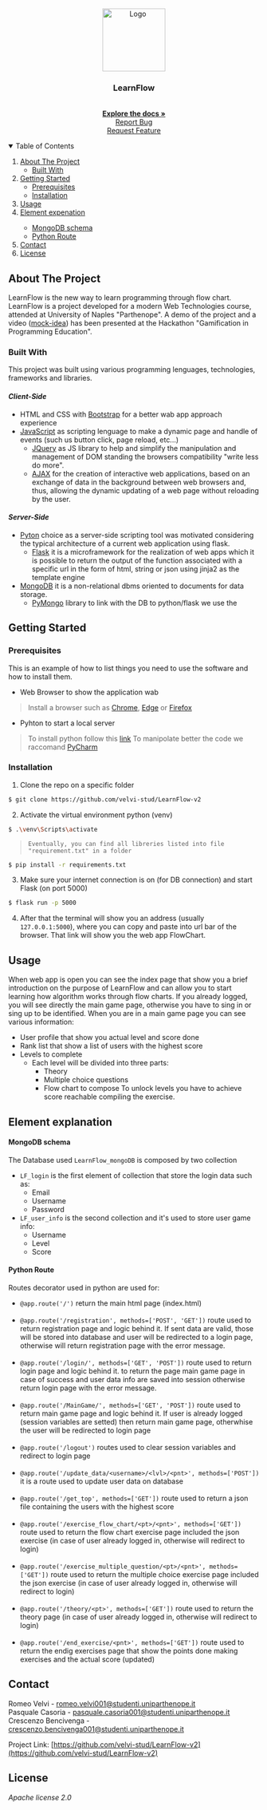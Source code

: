 
<!--  README LEARN FLOW  -->

<!-- PROJECT LOGO -->
<br />
<p align="center">
  <a href="https://github.com/velvi-stud/LearnFlow-v2">
    <img src="/static/img/icon-512.jpeg" alt="Logo" width="126" height="126">
  </a>
</p>
  <h3 align="center">LearnFlow</h3>

  <p align="center">
    <br />
    <a href="https://github.com/velvi-stud/LearnFlow-v2"><strong>Explore the docs »</strong></a>
    <br />
    <a href="https://github.com/velvi-stud/LearnFlow-v2/issues">Report Bug</a>
    <br />
    <a href="https://github.com/velvi-stud/LearnFlow-v2/issues">Request Feature</a>
  </p>




<!-- TABLE OF CONTENTS -->
<details open="open">
  <summary>Table of Contents</summary>
  <ol>
    <li>
      <a href="#about-the-project">About The Project</a>
      <ul>
        <li><a href="#built-with">Built With</a></li>
      </ul>
    </li>
    <li>
      <a href="#getting-started">Getting Started</a>
      <ul>
        <li><a href="#prerequisites">Prerequisites</a></li>
        <li><a href="#installation">Installation</a></li>
      </ul>
    </li>
    <li><a href="#usage">Usage</a></li>
    <li><a href="#element-explanation">Element expenation</a></li>
    <ul>
        <li><a href="#mongodb-schema">MongoDB schema</a></li>
        <li><a href="#python-route">Python Route</a></li>
      </ul>
    <li><a href="#contact">Contact</a></li>
    <li><a href="#license">License</a></li>
  </ol>
</details>



<!-- ABOUT THE PROJECT -->
## About The Project
LearnFlow is the new way to learn programming through flow chart.
LearnFlow is a project developed for a modern Web Technologies course, attended at University of Naples "Parthenope".
A demo of the project and a video ([mock-idea](https://www.youtube.com/watch?v=23itJesVfn0&t=4s)) 
has been presented at the Hackathon "Gamification in Programming Education".



### Built With
This project was built using various programming lenguages, technologies, frameworks and libraries.
<br>
#### _Client-Side_
- HTML and CSS with [Bootstrap](https://getbootstrap.com) for a better wab app approach experience
- [JavaScript](https://www.javascript.com/) as scripting lenguage to make a dynamic page and handle of events (such us button click, page reload, etc...)
    - [JQuery](https://jquery.com) as JS library to help and simplify the manipulation and management of DOM
      standing the browsers compatibility "write less do more".
    - [AJAX](https://api.jquery.com/jquery.ajax/) for the creation of interactive web applications, based on an exchange 
      of data in the background between web browsers and, thus, allowing the dynamic updating of a web page without reloading by the user.
      
#### _Server-Side_ 
- [Pyton](https://www.python.org/) choice as a server-side scripting tool was motivated considering the typical
  architecture of a current web application using flask. 
    - [Flask](https://flask.palletsprojects.com) it is a microframework for the realization of web apps which it is possible to return the output of the 
  function associated with a specific url in the form of html, string or json using jinja2 as the template engine
- [MongoDB](https://www.mongodb.com/) it is a non-relational dbms oriented to documents for data storage. 
    - [PyMongo](https://pypi.org/project/pymongo/) library to link with the DB to python/flask we use the 



<!-- GETTING STARTED -->
## Getting Started


### Prerequisites

This is an example of how to list things you need to use the software and how to install them.

* Web Browser to show the application wab
> Install a browser such as [Chrome](https://www.google.com/intl/it_it/chrome/), [Edge](https://www.microsoft.com/it-it/edge) or [Firefox](https://www.mozilla.org/it/firefox/new/)

* Pyhton to start a local server
> To install python follow this [link](https://www.python.org/downloads/)
> To manipolate better the code we raccomand [PyCharm](https://www.jetbrains.com/pycharm/)

### Installation
1. Clone the repo on a specific folder
  ```sh
  $ git clone https://github.com/velvi-stud/LearnFlow-v2
  ```
2. Activate the virtual environment python (venv)
  ```sh
  $ .\venv\Scripts\activate
  ```
>     Eventually, you can find all libreries listed into file "requirement.txt" in a folder
  ```sh
  $ pip install -r requirements.txt
  ```
3. Make sure your internet connection is on (for DB connection) and start Flask (on port 5000)
  ```sh
  $ flask run -p 5000
  ```
4. After that the terminal will show you an address (usually ``` 127.0.0.1:5000 ```), where you can copy and paste into url bar of the browser. That link will show you the web app FlowChart.



<!-- USAGE EXAMPLES -->
## Usage
When web app is open you can see the index page that show you a 
brief introduction on the purpose of LearnFlow and can allow you to start 
learning how algorithm works through flow charts.
If you already logged, you will see directly the main game page,
otherwise you have to sing in or sing up to be identified.
When you are in a main game page you can see various information:
* User profile that show you actual level and score done
* Rank list that show a list of users with the highest score
* Levels to complete
    * Each level will be divided into three parts:
        * Theory
        * Multiple choice questions
        * Flow chart to compose
To unlock levels you have to achieve score reachable compiling the exercise.


## Element explanation

#### MongoDB schema
The Database used ```LearnFlow_mongoDB``` is composed by two collection
* ```LF_login``` is the first element of collection that store the login data such as:
    * Email
    * Username
    * Password
* ```LF_user_info``` is the second collection and it's used to store user game info:
    * Username
    * Level
    * Score
#### Python Route
Routes decorator used in python are used for:
* ``` @app.route('/') ``` return the main html page (index.html)
  <br>
  <br>
* ``` @app.route('/registration', methods=['POST', 'GET']) ``` route used to return registration page and logic behind it. 
  If sent data are valid, those will be stored into database and user will be redirected to a login page,
  otherwise will return registration page with the error message.
  <br>
  <br>
* ``` @app.route('/login/', methods=['GET', 'POST']) ``` route used to return login page and logic behind it.
  to return the page main game page in case of success and user data info are saved into session otherwise return login page with the error message.
  <br>
  <br>
* ``` @app.route('/MainGame/', methods=['GET', 'POST']) ```  route used to return main game page and logic behind it.
  If user is already logged (session variables are setted) then return main game page, otherwhise the user will be redirected to login page
  <br>
  <br>
* ``` @app.route('/logout') ``` routes used to clear session variables and redirect to login page
  <br>
  <br>
* ``` @app.route('/update_data/<username>/<lvl>/<pnt>', methods=['POST']) ``` it is a route used to update user data on
  database
  <br>
  <br>
* ``` @app.route('/get_top', methods=['GET']) ``` route used to return a json file containing the users with the highest score
  <br>
  <br>
* ``` @app.route('/exercise_flow_chart/<pt>/<pnt>', methods=['GET']) ``` route used to return the flow chart exercise page included 
  the json exercise (in case of user already logged in, otherwise will redirect to login)
  <br>
  <br>
* ``` @app.route('/exercise_multiple_question/<pt>/<pnt>', methods=['GET']) ``` route used to return the multiple choice exercise page included
  the json exercise (in case of user already logged in, otherwise will redirect to login)
  <br>
  <br>
* ``` @app.route('/theory/<pt>', methods=['GET']) ``` route used to return the theory page (in case of user already logged in, otherwise will redirect to login)
  <br>
  <br>
* ``` @app.route('/end_exercise/<pnt>', methods=['GET']) ``` route used to return the endig exercises page that show the points done making exercises and the actual score (updated)


<!-- CONTACT -->
## Contact

Romeo Velvi - romeo.velvi001@studenti.uniparthenope.it <br>
Pasquale Casoria - pasquale.casoria001@studenti.uniparthenope.it <br>
Crescenzo Bencivenga - crescenzo.bencivenga001@studenti.uniparthenope.it <br>

Project Link: [https://github.com/velvi-stud/LearnFlow-v2](https://github.com/velvi-stud/LearnFlow-v2)



<!-- LICENSE -->
## License
_Apache license 2.0_
